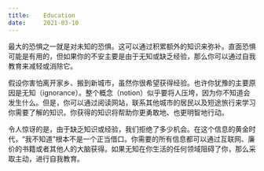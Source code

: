 ```yaml
---
title:    Education
date:     2021-03-10
---
```


最大的恐惧之一就是对未知的恐惧。这可以通过积累额外的知识来弥补。直面恐惧可能是有用的，但如果你的不安主要是由于无知或缺乏经验，那么你可以通过自我教育来减轻或消除它。

假设你害怕离开家乡、搬到新城市，虽然你很希望获得经验。也许你犹豫的主要原因是无知（ignorance）。整个概念（notion）似乎要将人压垮，因为你不知道会发生什么。但是，你可以通过阅读网站，联系其他城市的居民以及短途旅行来学习你需要了解的知识。你获得的知识将帮助你更勇敢地、也更明智地行动。

令人惊讶的是，由于缺乏知识或经验，我们拒绝了多少机会。在这个信息的黄金时代，“我不知道”根本不是一个正当借口。你需要的所有信息都可以通过互联网、廉价的书籍或者其他人的大脑获得。如果无知在你生活的任何领域阻碍了你，那么采取主动，进行自我教育。

